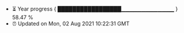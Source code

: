- ⏳ Year progress { █████████████████▁▁▁▁▁▁▁▁▁▁▁▁▁ } 58.47 %
- ⏰ Updated on Mon, 02 Aug 2021 10:22:31 GMT

